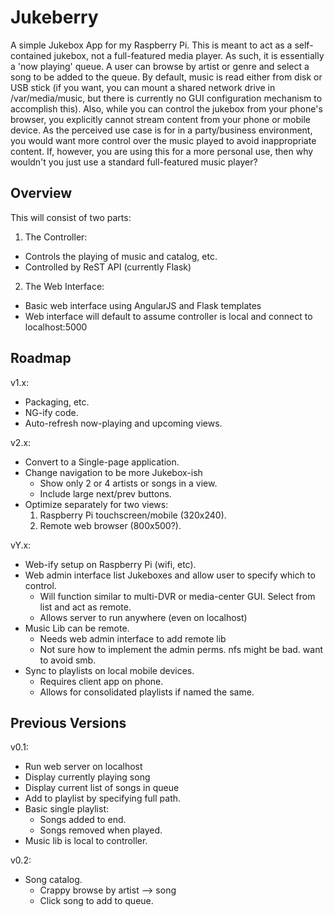 Jukeberry
=========

A simple Jukebox App for my Raspberry Pi. This is meant to act as a self-contained jukebox, not a full-featured media player. As such, it is essentially a 'now playing' queue. A user can browse by artist or genre and select a song to be added to the queue. By default, music is read either from disk or USB stick (if you want, you can mount a shared network drive in /var/media/music, but there is currently no GUI configuration mechanism to accomplish this). Also, while you can control the jukebox from your phone's browser, you explicitly cannot stream content from your phone or mobile device. As the perceived use case is for in a party/business environment, you would want more control over the music played to avoid inappropriate content. If, however, you are using this for a more personal use, then why wouldn't you just use a standard full-featured music player?

Overview
----
This will consist of two parts:  

1. The Controller:
  * Controls the playing of music and catalog, etc.
  * Controlled by ReST API (currently Flask)

2. The Web Interface:
  * Basic web interface using AngularJS and Flask templates
  * Web interface will default to assume controller is local and connect to localhost:5000

Roadmap
----

v1.x:
* Packaging, etc.
* NG-ify code.
* Auto-refresh now-playing and upcoming views.

v2.x:
* Convert to a Single-page application.
* Change navigation to be more Jukebox-ish
  * Show only 2 or 4 artists or songs in a view.
  * Include large next/prev buttons.
* Optimize separately for two views:
  1. Raspberry Pi touchscreen/mobile (320x240).
  2. Remote web browser (800x500?).

vY.x:
* Web-ify setup on Raspberry Pi (wifi, etc).
* Web admin interface list Jukeboxes and allow user to specify which to control.
  * Will function similar to multi-DVR or media-center GUI.  Select from list and act as remote.
  * Allows server to run anywhere (even on localhost)
* Music Lib can be remote.
  * Needs web admin interface to add remote lib
  * Not sure how to implement the admin perms.  nfs might be bad.  want to avoid smb.
* Sync to playlists on local mobile devices.
  * Requires client app on phone.
  * Allows for consolidated playlists if named the same.

Previous Versions
-----------------
v0.1:
* Run web server on localhost
* Display currently playing song
* Display current list of songs in queue
* Add to playlist by specifying full path.
* Basic single playlist:
  * Songs added to end.
  * Songs removed when played.
* Music lib is local to controller.

v0.2: 
* Song catalog.
  * Crappy browse by artist --> song
  * Click song to add to queue.
